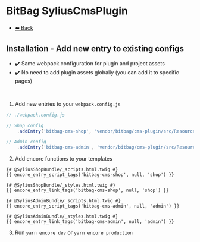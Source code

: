 # BitBag SyliusCmsPlugin

- [⬅️ Back](./installation.md)

## Installation - Add new entry to existing configs

- ✔️ Same webpack configuration for plugin and project assets
- ✔️ No need to add plugin assets globally (you can add it to specific pages)

<br>

1. Add new entries to your `webpack.config.js`
```js
// ./webpack.config.js

// Shop config
    .addEntry('bitbag-cms-shop', 'vendor/bitbag/cms-plugin/src/Resources/assets/shop/entry.js')

// Admin config
    .addEntry('bitbag-cms-admin', 'vendor/bitbag/cms-plugin/src/Resources/assets/admin/entry.js')
```

2. Add encore functions to your templates

```twig
{# @SyliusShopBundle/_scripts.html.twig #}
{{ encore_entry_script_tags('bitbag-cms-shop', null, 'shop') }}

{# @SyliusShopBundle/_styles.html.twig #}
{{ encore_entry_link_tags('bitbag-cms-shop', null, 'shop') }}

{# @SyliusAdminBundle/_scripts.html.twig #}
{{ encore_entry_script_tags('bitbag-cms-admin', null, 'admin') }}

{# @SyliusAdminBundle/_styles.html.twig #}
{{ encore_entry_link_tags('bitbag-cms-admin', null, 'admin') }}
```

3. Run `yarn encore dev` or `yarn encore production`
